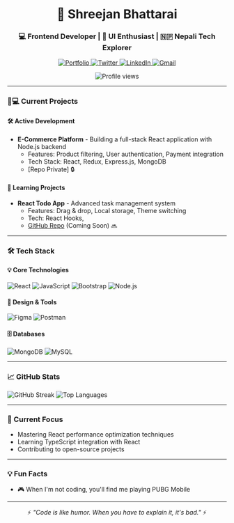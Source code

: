 <h1 align="center">🚀 Shreejan Bhattarai</h1>
<h3 align="center">💻 Frontend Developer | 🎨 UI Enthusiast | 🇳🇵 Nepali Tech Explorer</h3>

<p align="center">
  <a href="https://shreejanbhattarai.com.np" target="_blank">
    <img src="https://img.shields.io/badge/Portfolio-%23000000.svg?style=for-the-badge&logo=react&logoColor=#61DAFB" alt="Portfolio"/>
  </a>
  <a href="https://twitter.com/shreeyjan001" target="_blank">
    <img src="https://img.shields.io/badge/Twitter-1DA1F2?style=for-the-badge&logo=twitter&logoColor=white" alt="Twitter"/>
  </a>
  <a href="https://www.linkedin.com/in/shreejan-bhattarai-1825432b0" target="_blank">
    <img src="https://img.shields.io/badge/LinkedIn-0077B5?style=for-the-badge&logo=linkedin&logoColor=white" alt="LinkedIn"/>
  </a>
  <a href="mailto:shreejanid123@gmail.com">
    <img src="https://img.shields.io/badge/Gmail-D14836?style=for-the-badge&logo=gmail&logoColor=white" alt="Gmail"/>
  </a>
</p>

<p align="center">
  <img src="https://komarev.com/ghpvc/?username=shreey001&label=Profile+Views&color=blue&style=flat" alt="Profile views"/>
 
</p>

---

### 👨💻 Current Projects

#### 🛠️ Active Development
- **E-Commerce Platform** - Building a full-stack React application with Node.js backend
  - Features: Product filtering, User authentication, Payment integration
  - Tech Stack: React, Redux, Express.js, MongoDB
  - [Repo Private] 🔒


#### 🌱 Learning Projects
- **React Todo App** - Advanced task management system
  - Features: Drag & drop, Local storage, Theme switching
  - Tech: React Hooks,
  - [GitHub Repo](#) (Coming Soon) 🔜

---

### 🛠️ Tech Stack

#### 💡 Core Technologies
![React](https://img.shields.io/badge/React-20232A?style=for-the-badge&logo=react&logoColor=61DAFB)
![JavaScript](https://img.shields.io/badge/JavaScript-F7DF1E?style=for-the-badge&logo=javascript&logoColor=black)
![Bootstrap](https://img.shields.io/badge/Bootstrap-563D7C?style=for-the-badge&logo=bootstrap&logoColor=white)
![Node.js](https://img.shields.io/badge/Node.js-339933?style=for-the-badge&logo=nodedotjs&logoColor=white)

#### 🎨 Design & Tools
![Figma](https://img.shields.io/badge/Figma-F24E1E?style=for-the-badge&logo=figma&logoColor=white)
![Postman](https://img.shields.io/badge/Postman-FF6C37?style=for-the-badge&logo=postman&logoColor=white)

#### 🗄️ Databases
![MongoDB](https://img.shields.io/badge/MongoDB-4EA94B?style=for-the-badge&logo=mongodb&logoColor=white)
![MySQL](https://img.shields.io/badge/MySQL-005C84?style=for-the-badge&logo=mysql&logoColor=white)

---

### 📈 GitHub Stats

  
  <img src="https://github-readme-streak-stats.herokuapp.com/?user=shreey001&theme=radical" alt="GitHub Streak"/>
  
  <img src="https://github-readme-stats.vercel.app/api/top-langs/?username=shreey001&layout=compact&theme=radical&langs_count=6" alt="Top Languages"/>
</p>

---

### 🎯 Current Focus

- Mastering React performance optimization techniques
- Learning TypeScript integration with React
- Contributing to open-source projects

---

### 💡 Fun Facts

- 🎮 When I'm not coding, you'll find me playing PUBG Mobile

---



<p align="center">
  ⚡ <em>"Code is like humor. When you have to explain it, it's bad."</em> ⚡
</p>
